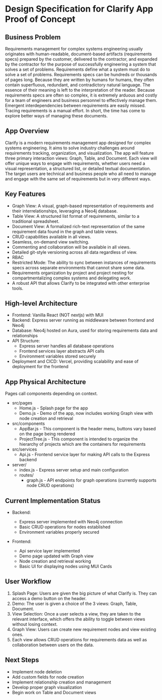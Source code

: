 # Design Specification for Clarify App Proof of Concept

## Business Problem

Requirements management for complex systems engineering usually originates with human-readable, document-based artifacts (requirements specs) prepared by the customer, delivered to the contractor, and expanded by the contractor for the purpose of successfully engineering a system that solves a set of problems. Requirements define what a system must do to solve a set of problems. Requirements specs can be hundreds or thousands of pages long. Because they are written by humans for humans, they often contain superfluous, redundant, and contradictory natural language. The essence of their meaning is left to the interpretation of the reader. Because requirements specs are often so complex, it is extremely arduous and costly for a team of engineers and business personnel to effectively manage them. Emergent interdependencies between requirements are easily missed. Tracing requirements is a manual effort. In short, the time has come to explore better ways of managing these documents.

## App Overview

Clarify is a modern requirements management app designed for complex systems engineering. It aims to solve industry challenges around requirements tracking, organization, and visualization. The app will feature three primary interaction views: Graph, Table, and Document. Each view will offer unique ways to engage with requirements, whether users need a visual representation, a structured list, or detailed textual documentation. The target users are technical and business people who all need to manage and engage with the same set of requirements but in very different ways.

## Key Features

- Graph View: A visual, graph-based representation of requirements and their interrelationships, leveraging a Neo4j database.
- Table View: A structured list format of requirements, similar to a traditional spreadsheet.
- Document View: A formalized rich-text representation of the same requirement data found in the graph and table views.
- CRUD capabilities available in all views.
- Seamless, on-demand view switching.
- Commenting and collaboration will be available in all views.
- Detailed git-style versioning across all data regardless of view.
- RBAC
- Restricted Mode: The ability to sync between instances of requirements specs across separate environments that cannot share some data.
- Requirements organization by project and project nesting for compartmentalizing complex systems and delegating work.
- A robust API that allows Clarify to be integrated with other enterprise tools.

## High-level Architecture

- Frontend: Vanilla React (NOT nextjs) with MUI
- Backend: Express server running as middleware between frontend and Neo4j
- Database: Neo4j hosted on Aura, used for storing requirements data and relationships
- API Structure:
  - Express server handles all database operations
  - Frontend services layer abstracts API calls
  - Environment variables stored securely
- Deployment and CICD: Vercel, providing scalability and ease of deployment for the frontend

## App Physical Architecture

Pages call components depending on context.

- src/pages
  - Home.js - Splash page for the app
  - Demo.js - Demo of the app, now includes working Graph view with node creation and retrieval
- src/components
  - AppBar.js - This component is the header menu, buttons vary based on the page being rendered
  - ProjectTree.js - This component is intended to organize the hierarchy of projects which are the containers for requirements
- src/services
  - Api.js - Frontend service layer for making API calls to the Express backend
- server/
  - index.js - Express server setup and main configuration
  - routes/
    - graph.js - API endpoints for graph operations (currently supports node CRUD operations)

## Current Implementation Status

- Backend:
  - Express server implemented with Neo4j connection
  - Basic CRUD operations for nodes established
  - Environment variables properly secured
  
- Frontend:
  - Api service layer implemented
  - Demo page updated with Graph view
  - Node creation and retrieval working
  - Basic UI for displaying nodes using MUI Cards

## User Workflow

1. Splash Page: Users are given the big picture of what Clarify is. They can access a demo button on the header.
2. Demo: The user is given a choice of the 3 views: Graph, Table, Document.
3. View Selection: Once a user selects a view, they are taken to the relevant interface, which offers the ability to toggle between views without losing context.
4. Graph View: Users can create new requirement nodes and view existing ones.
5. Each view allows CRUD operations for requirements data as well as collaboration between users on the data.

## Next Steps

- Implement node deletion
- Add custom fields for node creation
- Implement relationship creation and management
- Develop proper graph visualization
- Begin work on Table and Document views